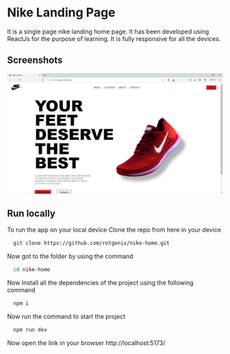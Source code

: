 
# Nike Landing Page

It is a single page nike landing home page.
It has been developed using ReactJs for the purpose of learning.
It is fully responsive for all the devices.



## Screenshots

![App Screenshot](https://raw.githubusercontent.com/rotgenix/nike-home/main/src/images/Screenshot%20(690).png)


## Run locally

To run the app on your local device
Clone the repo from here in your device

```bash
  git clone https://github.com/rotgenix/nike-home.git
```

Now got to the folder by using the command
```bash
  cd nike-home
```

Now Install all the dependencies of the project using the following command
```bash
  npm i
```

Now run the command to start the project
```bash
  npm run dev
```

Now open the link in your browser
http://localhost:5173/

